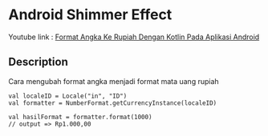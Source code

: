 # Android Shimmer Effect 

Youtube link : [Format Angka Ke Rupiah Dengan Kotlin Pada Aplikasi Android](https://youtu.be/asaCu0CuGO4)

## Description

Cara mengubah format angka menjadi format mata uang rupiah
```
val localeID = Locale("in", "ID")
val formatter = NumberFormat.getCurrencyInstance(localeID)

val hasilFormat = formatter.format(1000)
// output => Rp1.000,00
```
